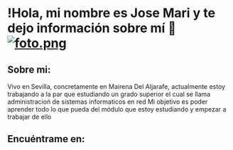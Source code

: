 
# !Hola, mi nombre es Jose Mari y te dejo información sobre mí 👋 [![foto.png](https://i.postimg.cc/gjjsztBY/foto.png)](https://postimg.cc/Fkt3Gp4q)

## Sobre mi:
Vivo en Sevilla, concretamente en Mairena Del Aljarafe, actualmente estoy trabajando a la par que estudiando un grado superior el cual se llama administracioń de sistemas informaticos en red
Mi objetivo es poder aprender todo lo que pueda del módulo que estoy estudiando y empezar a trabajar de ello


## Encuéntrame en:
